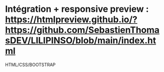 # Intégration + responsive preview : https://htmlpreview.github.io/?https://github.com/SebastienThomasDEV/LILIPINSO/blob/main/index.html
HTML/CSS/BOOTSTRAP

